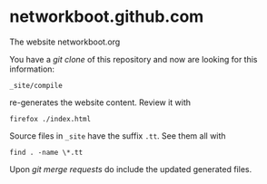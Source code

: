 networkboot.github.com
======================

The website networkboot.org

You have a _git clone_ of this repository and now are looking for this
information:

```
_site/compile
```

re-generates the website content. Review it with

```
firefox ./index.html
```

Source files in `_site` have the suffix `.tt`. See them all with

```
find . -name \*.tt
```

Upon _git merge requests_ do include the updated generated files.
